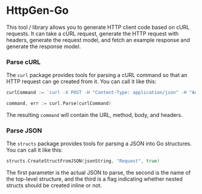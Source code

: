 # HttpGen-Go
This tool / library allows you to generate HTTP client code based on cURL requests. It can take a cURL request, generate the HTTP request with headers, generate the request model, and fetch an example response and generate the response model.

### Parse cURL 
The `curl` package provides tools for parsing a cURL command so that an HTTP request can ge created from it. You can call it like this:

```go
curlCommand := `curl -X POST -H "Content-Type: application/json" -H "Authorization: Bearer myToken" -d '{"name":"John", "age":30}' https://example.com/api/endpoint`

command, err := curl.Parse(curlCommand)
```

The resulting `command` will contain the URL, method, body, and headers.

### Parse JSON
The `structs` package provides tools for parsing a JSON into Go structures. You can call it like this:

```go
structs.CreateStructFromJSON(jsonString, "Request", true)
```

The first parameter is the actual JSON to parse, the second is the name of the top-level structure, and the third is a flag indicating whether nested structs should be created inline or not.